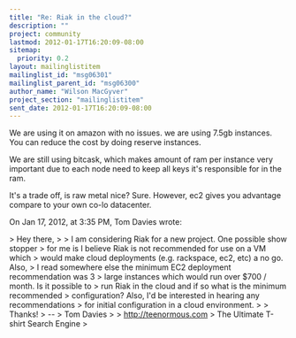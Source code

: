 ```yaml
---
title: "Re: Riak in the cloud?"
description: ""
project: community
lastmod: 2012-01-17T16:20:09-08:00
sitemap:
  priority: 0.2
layout: mailinglistitem
mailinglist_id: "msg06301"
mailinglist_parent_id: "msg06300"
author_name: "Wilson MacGyver"
project_section: "mailinglistitem"
sent_date: 2012-01-17T16:20:09-08:00
---
```



We are using it on amazon with no issues. we are using 7.5gb instances. You can 
reduce the cost by doing reserve instances.

We are still using bitcask, which makes amount of ram per instance very 
important due to each node need to keep all keys it's responsible for in the 
ram.

It's a trade off, is raw metal nice? Sure. However, ec2 gives you advantage 
compare to your own co-lo datacenter. 

On Jan 17, 2012, at 3:35 PM, Tom Davies  wrote:

&gt; Hey there,
&gt; 
&gt; I am considering Riak for a new project. One possible show stopper
&gt; for me is I believe Riak is not recommended for use on a VM which
&gt; would make cloud deployments (e.g. rackspace, ec2, etc) a no go. Also,
&gt; I read somewhere else the minimum EC2 deployment recommendation was 3
&gt; large instances which would run over $700 / month. Is it possible to
&gt; run Riak in the cloud and if so what is the minimum recommended
&gt; configuration? Also, I'd be interested in hearing any recommendations
&gt; for initial configuration in a cloud environment.
&gt; 
&gt; Thanks!
&gt; -- 
&gt; Tom Davies
&gt; 
&gt; http://teenormous.com
&gt; The Ultimate T-shirt Search Engine
&gt; 

